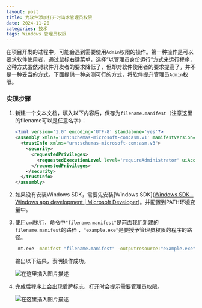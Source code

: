 ```yaml
---
layout: post
title: 为软件添加打开时请求管理员权限
date: 2024-11-20
categories: 技术
tags: Windows 管理员权限
---
```



在项目开发的过程中，可能会遇到需要使用`Admin`权限的操作。第一种操作是可以要求软件使用者，通过鼠标右键菜单，选择“以管理员身份运行”方式来运行程序，这种方式虽然对软件开发者的要求降低了，但却对软件使用者的要求提高了，并不是一种妥当的方式。下面提供一种亲测可行的方式，将软件提升管理员`Admin`权限。

### 实现步骤

1. 新建一个文本文档，填入以下内容后，保存为`filename.manifest`（注意这里的filename可以是任意名字）：

   ~~~xml
   <?xml version='1.0' encoding='UTF-8' standalone='yes'?>
   <assembly xmlns='urn:schemas-microsoft-com:asm.v1' manifestVersion='1.0'>
     <trustInfo xmlns="urn:schemas-microsoft-com:asm.v3">
       <security>
         <requestedPrivileges>
           <requestedExecutionLevel level='requireAdministrator' uiAccess='false' />
         </requestedPrivileges>
       </security>
     </trustInfo>
   </assembly>
   ~~~

2. 如果没有安装Windows SDK，需要先安装[Windows SDK]([Windows SDK - Windows app development | Microsoft Developer](https://developer.microsoft.com/en-us/windows/downloads/windows-sdk/))。并配置到PATH环境变量中。

3. 使用`cmd`执行，命令中`"filename.manifest"`是前面我们新建的`filename.manifest`的路径 ，`"example.exe"`是要授予管理员权限的程序的路径。

   ~~~cmd
    mt.exe -manifest "filename.manifest" -outputresource:"example.exe";#1
   ~~~

   输出以下结果，表明操作成功。

   ![在这里插入图片描述](https://image.hanblog.fun/images/2025/01/10/35fda38946280bab310458d603e3deb3.png)

4. 完成后程序上会出现盾牌标志，打开时会提示需要管理员权限。

   ![在这里插入图片描述](https://image.hanblog.fun/images/2025/01/10/69fa5ba116637daaa823287041037d52.png)

